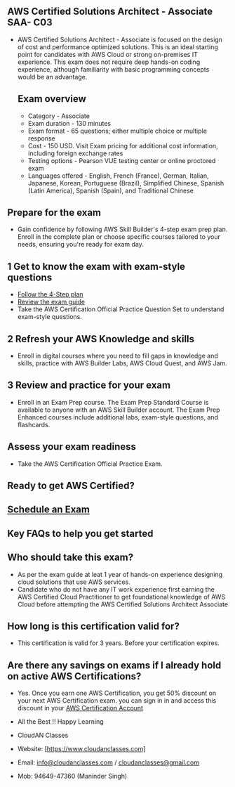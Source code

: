 ## AWS Certified Solutions Architect - Associate SAA- C03

- AWS Certified Solutions Architect - Associate is focused on the design of cost and performance optimized solutions. This is an ideal starting point for candidates with AWS Cloud or strong on-premises IT experience. This exam does not 
  require deep hands-on coding experience, although familiarity with basic programming concepts would be an advantage.

  ## Exam overview

   - Category - Associate
   - Exam duration - 130 minutes
   - Exam format - 65 questions; either multiple choice or multiple response
   - Cost - 150 USD. Visit Exam pricing for additional cost information, including foreign exchange rates
   - Testing options - Pearson VUE testing center or online proctored exam
   - Languages offered - English, French (France), German, Italian, Japanese, Korean, Portuguese (Brazil), Simplified Chinese, Spanish (Latin America), Spanish (Spain), and Traditional Chinese


## Prepare for the exam

   - Gain confidence by following AWS Skill Builder's 4-step exam prep plan. Enroll in the complete plan or choose specific courses tailored to your needs, ensuring you're ready for exam day.

## 1 Get to know the exam with exam-style questions

   - [Follow the 4-Step plan](https://skillbuilder.aws/exam-prep/solutions-architect-associate)
   - [Review the exam guide](https://d1.awsstatic.com/training-and-certification/docs-sa-assoc/AWS-Certified-Solutions-Architect-Associate_Exam-Guide.pdf)
   - Take the AWS Certification Official Practice Question Set to understand exam-style questions.

## 2 Refresh your AWS Knowledge and skills

   - Enroll in digital courses where you need to fill gaps in knowledge and skills, practice with AWS Builder Labs, AWS Cloud Quest, and AWS Jam.

## 3 Review and practice for your exam

   - Enroll in an Exam Prep course. The Exam Prep Standard Course is available to anyone with an AWS Skill Builder account. The Exam Prep Enhanced courses include additional labs, exam-style questions, and flashcards.

## Assess your exam readiness

   - Take the AWS Certification Official Practice Exam.


## Ready to get AWS Certified?

## [Schedule an Exam](https://www.aws.training/certification)

## Key FAQs to help you get started

## Who should take this exam?

   - As per the exam guide at leat 1 year of hands-on experience designing cloud solutions that use AWS services.
   - Candidate who do not have any IT work experience first earning the AWS Certified Cloud Practitioner to get foundational knowledge of AWS Cloud before attempting the AWS Certified Solutions Architect Associate

## How long is this certification valid for?

   - This certification is valid for 3 years. Before your certification expires.

## Are there any savings on exams if I already hold on active AWS Certifications?

   - Yes. Once you earn one AWS Certification, you get 50% discount on your next AWS Certification exam. you can sign in in and access this discount in your [AWS Certification Account](https://www.aws.training/certification)


   - All the Best !! Happy Learning
   - CloudAN Classes
   - Website: [https://www.cloudanclasses.com]
   - Email: info@cloudanclasses.com / cloudanclasses@gmail.com
   - Mob: 94649-47360 (Maninder Singh)



